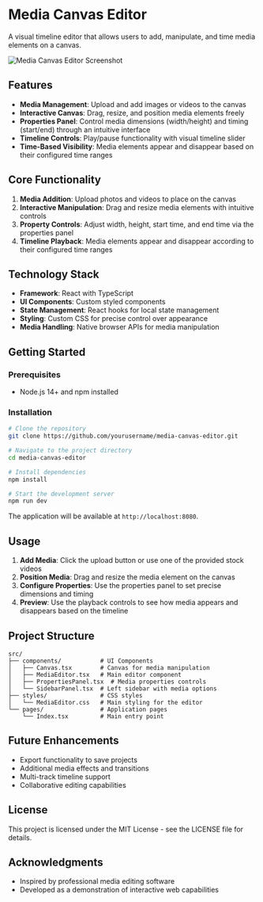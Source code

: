 
# Media Canvas Editor

A visual timeline editor that allows users to add, manipulate, and time media elements on a canvas.

![Media Canvas Editor Screenshot](https://i.imgur.com/YourScreenshot.jpg)

## Features

- **Media Management**: Upload and add images or videos to the canvas
- **Interactive Canvas**: Drag, resize, and position media elements freely
- **Properties Panel**: Control media dimensions (width/height) and timing (start/end) through an intuitive interface
- **Timeline Controls**: Play/pause functionality with visual timeline slider
- **Time-Based Visibility**: Media elements appear and disappear based on their configured time ranges

## Core Functionality

1. **Media Addition**: Upload photos and videos to place on the canvas
2. **Interactive Manipulation**: Drag and resize media elements with intuitive controls
3. **Property Controls**: Adjust width, height, start time, and end time via the properties panel
4. **Timeline Playback**: Media elements appear and disappear according to their configured time ranges

## Technology Stack

- **Framework**: React with TypeScript
- **UI Components**: Custom styled components
- **State Management**: React hooks for local state management
- **Styling**: Custom CSS for precise control over appearance
- **Media Handling**: Native browser APIs for media manipulation

## Getting Started

### Prerequisites

- Node.js 14+ and npm installed

### Installation

```bash
# Clone the repository
git clone https://github.com/yourusername/media-canvas-editor.git

# Navigate to the project directory
cd media-canvas-editor

# Install dependencies
npm install

# Start the development server
npm run dev
```

The application will be available at `http://localhost:8080`.

## Usage

1. **Add Media**: Click the upload button or use one of the provided stock videos
2. **Position Media**: Drag and resize the media element on the canvas
3. **Configure Properties**: Use the properties panel to set precise dimensions and timing
4. **Preview**: Use the playback controls to see how media appears and disappears based on the timeline

## Project Structure

```
src/
├── components/           # UI Components
│   ├── Canvas.tsx        # Canvas for media manipulation
│   ├── MediaEditor.tsx   # Main editor component
│   ├── PropertiesPanel.tsx  # Media properties controls
│   └── SidebarPanel.tsx  # Left sidebar with media options
├── styles/               # CSS styles
│   └── MediaEditor.css   # Main styling for the editor
└── pages/                # Application pages
    └── Index.tsx         # Main entry point
```

## Future Enhancements

- Export functionality to save projects
- Additional media effects and transitions
- Multi-track timeline support
- Collaborative editing capabilities

## License

This project is licensed under the MIT License - see the LICENSE file for details.

## Acknowledgments

- Inspired by professional media editing software
- Developed as a demonstration of interactive web capabilities
